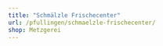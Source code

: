 ```yaml
---
title: "Schmälzle Frischecenter"
url: /pfullingen/schmaelzle-frischecenter/
shop: Metzgerei
---
```

